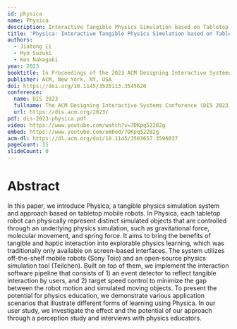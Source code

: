 ```yaml
---
id: physica
name: Physica
description: Interactive Tangible Physics Simulation based on Tabletop Mobile Robots Towards Explorable Physics Education
title: 'Physica: Interactive Tangible Physics Simulation based on Tabletop Mobile Robots Towards Explorable Physics Education'
authors:
  - Jiatong Li
  - Ryo Suzuki
  - Ken Nakagaki
year: 2023
booktitle: In Proceedings of the 2023 ACM Designing Interactive Systems Conference (DIS '23)
publisher: ACM, New York, NY, USA
doi: https://doi.org/10.1145/3526113.3545626
conference:
  name: DIS 2023
  fullname: The ACM Designing Interactive Systems Conference (DIS 2023)
  url: https://dis.acm.org/2023/
pdf: dis-2023-physica.pdf
video: https://www.youtube.com/watch?v=7DKpq52282g
embed: https://www.youtube.com/embed/7DKpq52282g
acm-dl: https://dl.acm.org/doi/10.1145/3563657.3596037
pageCount: 15
slideCount: 0
---
```


# Abstract

In this paper, we introduce Physica, a tangible physics simulation system and approach based on tabletop mobile robots. In Physica, each tabletop robot can physically represent distinct simulated objects that are controlled through an underlying physics simulation, such as gravitational force, molecular movement, and spring force. It aims to bring the benefits of tangible and haptic interaction into explorable physics learning, which was traditionally only available on screen-based interfaces. The system utilizes off-the-shelf mobile robots (Sony Toio) and an open-source physics simulation tool (Teilchen). Built on top of them, we implement the interaction software pipeline that consists of 1) an event detector to reflect tangible interaction by users, and 2) target speed control to minimize the gap between the robot motion and simulated moving objects. To present the potential for physics education, we demonstrate various application scenarios that illustrate different forms of learning using Physica. In our user study, we investigate the effect and the potential of our approach through a perception study and interviews with physics educators.
